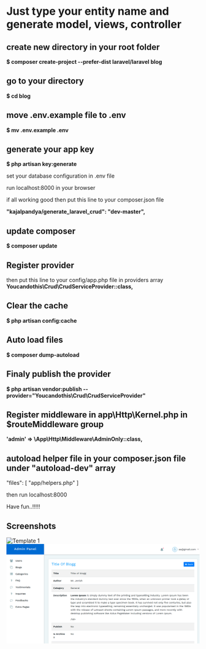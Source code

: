 # Just type your entity name and generate model, views, controller

## create new directory in your root folder
<strong>$ composer create-project --prefer-dist laravel/laravel blog</strong>

## go to your directory
<strong>$ cd blog</strong>

## move .env.example file to .env
<strong>$ mv .env.example .env</strong>

## generate your app key
<strong>$ php artisan key:generate</strong>

set your database configuration in .env file

run localhost:8000 in your browser

if all working good then put this line to your composer.json file

<strong>"kajalpandya/generate_laravel_crud": "dev-master",</strong>

## update composer 
<strong>$ composer update</strong>

## Register provider
then put this line to your config/app.php file in providers array
<strong>Youcandothis\Crud\CrudServiceProvider::class,</strong>

## Clear the cache
<strong>$ php artisan config:cache</strong>

## Auto load files
<strong>$ composer dump-autoload</strong>

## Finaly publish the provider
<strong>$ php artisan vendor:publish --provider="Youcandothis\Crud\CrudServiceProvider"</strong>


## Register middleware in app\Http\Kernel.php in $routeMiddleware group
<strong>'admin' => \App\Http\Middleware\AdminOnly::class,</strong>

## autoload helper file in your composer.json file under "autoload-dev" array
"files": [
    "app/helpers.php"
]

then run localhost:8000

Have fun..!!!!!

## Screenshots
<img src="https://user-images.githubusercontent.com/38377336/41842629-f98082c2-7888-11e8-8972-37c59baf1c3f.jpg" alt="Template 1">

<img src="/ss/Show.png" alt="Template 1">